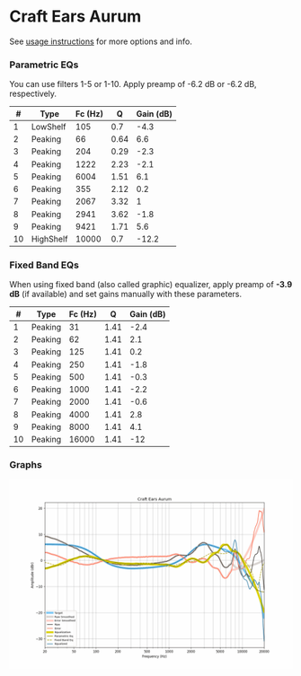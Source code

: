 # Craft Ears Aurum
See [usage instructions](https://github.com/jaakkopasanen/AutoEq#usage) for more options and info.

### Parametric EQs
You can use filters 1-5 or 1-10. Apply preamp of -6.2 dB or -6.2 dB, respectively.

|   # | Type      |   Fc (Hz) |    Q |   Gain (dB) |
|-----|-----------|-----------|------|-------------|
|   1 | LowShelf  |       105 | 0.7  |        -4.3 |
|   2 | Peaking   |        66 | 0.64 |         6.6 |
|   3 | Peaking   |       204 | 0.29 |        -2.3 |
|   4 | Peaking   |      1222 | 2.23 |        -2.1 |
|   5 | Peaking   |      6004 | 1.51 |         6.1 |
|   6 | Peaking   |       355 | 2.12 |         0.2 |
|   7 | Peaking   |      2067 | 3.32 |         1   |
|   8 | Peaking   |      2941 | 3.62 |        -1.8 |
|   9 | Peaking   |      9421 | 1.71 |         5.6 |
|  10 | HighShelf |     10000 | 0.7  |       -12.2 |

### Fixed Band EQs
When using fixed band (also called graphic) equalizer, apply preamp of **-3.9 dB** (if available) and set gains manually with these parameters.

|   # | Type    |   Fc (Hz) |    Q |   Gain (dB) |
|-----|---------|-----------|------|-------------|
|   1 | Peaking |        31 | 1.41 |        -2.4 |
|   2 | Peaking |        62 | 1.41 |         2.1 |
|   3 | Peaking |       125 | 1.41 |         0.2 |
|   4 | Peaking |       250 | 1.41 |        -1.8 |
|   5 | Peaking |       500 | 1.41 |        -0.3 |
|   6 | Peaking |      1000 | 1.41 |        -2.2 |
|   7 | Peaking |      2000 | 1.41 |        -0.6 |
|   8 | Peaking |      4000 | 1.41 |         2.8 |
|   9 | Peaking |      8000 | 1.41 |         4.1 |
|  10 | Peaking |     16000 | 1.41 |       -12   |

### Graphs
![](./Craft%20Ears%20Aurum.png)
